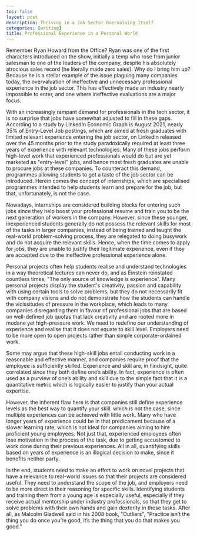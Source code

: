 ```yaml
---
toc: false
layout: post
description: Thriving in a Job Sector Overvaluing Itself.
categories: [writing]
title: Professional Experience in a Personal World
---
```


Remember Ryan Howard from the Office? Ryan was one of the first characters introduced on the show, initially a temp who rose from junior salesman to one of the leaders of the company, despite his absolutely atrocious sales record (he literally made zero sales). Why do I bring him up? Because he is a stellar example of the issue plaguing many companies today, the overvaluation of ineffective and unnecessary professional experience in the job sector. This has effectively made an industry nearly impossible to enter, and one where ineffective evaluations are a major focus.

With an increasingly rampant demand for professionals in the tech sector, it is no surprise that jobs have somewhat adjusted to fill in these gaps. According to a study by LinkedIn Economic Graph is August 2021, nearly 35% of Entry-Level Job postings, which are aimed at fresh graduates with limited relevant experience entering the job sector, on LinkedIn released over the 45 months prior to the study paradoxically required at least three years of experience with relevant technologies. Many of these jobs perform high-level work that experienced professionals would do but are yet marketed as "entry-level" jobs, and hence most fresh graduates are unable to procure jobs at these companies. To counteract this demand, programmes allowing students to get a taste of the job sector can be introduced. Herein comes the concept of internships, which are specialised programmes intended to help students learn and prepare for the job, but that, unfortunately, is not the case.

Nowadays, internships are considered building blocks for entering such jobs since they help boost your professional resume and train you to be the next generation of workers in the company. However, since these younger, inexperienced students generally do not possess the relevant skills for most of the tasks in larger companies, instead of being trained and taught the real-world problem-solving process, they are relegated to doing busywork and do not acquire the relevant skills. Hence, when the time comes to apply for jobs, they are unable to justify their legitimate experience, even if they are accepted due to the ineffective professional experience alone.

Personal projects often help students realise and understand technologies in a way theoretical lectures can never do, and as Einstein reinstated countless times, "The only source of knowledge is experience". Many personal projects display the student's creativity, passion and capability with using certain tools to solve problems, but they do not necessarily fit with company visions and do not demonstrate how the students can handle the vicissitudes of pressure in the workplace, which leads to many companies disregarding them in favour of professional jobs that are based on well-defined job quotas that lack creativity and are rooted more in mudane yet high-pressure work. We need to redefine our understanding of experience and realise that it does not equate to skill level. Employers need to be more open to open projects rather than simple corporate-ordained work.

Some may argue that these high-skill jobs entail conducting work in a reasonable and effective manner, and companies require proof that the employee is sufficiently skilled. Experience and skill are, in hindsight, quite correlated since they both define one’s ability. In fact, experience is often used as a purview of one’s ability and skill due to the simple fact that it is a quantitative metric which is logically easier to justify than your actual expertise.

However, the inherent flaw here is that companies still define experience levels as the best way to quantify your skill. which is not the case, since multiple experiences can be achieved with little work. Many who have longer years of experience could be in that predicament because of a slower learning rate, which is not ideal for companies aiming to hire proficient young employees. Not just that, experienced employees often lose motivation in the process of the task, due to getting accustomed to work done during their previous experiences. All in all, quantifying skills based on years of experience is an illogical decision to make, since it benefits neither party.

In the end, students need to make an effort to work on novel projects that have a relevance to real-world issues so that their projects are considered useful. They need to understand the scope of the job, and employers need to be more direct in their reasoning for specific skills. Identifying students and training them from a young age is especially useful, especially if they receive actual mentorship under industry professionals, so that they get to solve problems with their own hands and gain dexterity in these tasks. After all, as Malcolm Gladwell said in his 2008 book, "Outliers", "Practice isn’t the thing you do once you’re good, it’s the thing that you do that makes you good."